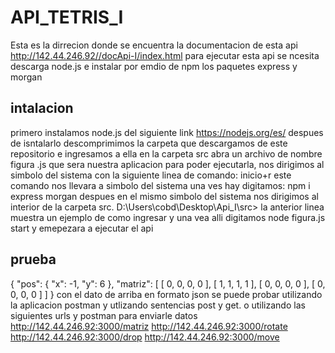 # API_TETRIS_I
Esta es la dirrecion donde se encuentra la documentacion de esta api http://142.44.246.92//docApi-I/index.html
para ejecutar esta api se ncesita descarga node.js e instalar por emdio de npm los paquetes express y morgan 
 ## intalacion
 primero instalamos node.js del siguiente link https://nodejs.org/es/ despues de isntalarlo
 descomprimimos la carpeta que descargamos de este repositorio e ingresamos a ella en la carpeta src abra un archivo de nombre figura .js que sera nuestra aplicacion para poder ejecutarla,
 nos dirigimos al simbolo del sistema con la siguiente linea de comando:
 inicio+r 
este comando nos llevara a simbolo del sistema una ves hay digitamos:
 npm i express morgan
 despues en el mismo simbolo del sistema nos dirigimos al interior de la carpeta src.
 D:\Users\cobd\Desktop\Api_I\src>
la anterior linea muestra un ejemplo de como ingresar y una vea alli digitamos
node figura.js start y emepezara a ejecutar el api 

## prueba
{
    "pos": {
        "x": -1,
        "y": 6
    },
    "matriz": [
        [
            0,
            0,
            0,
            0
        ],
        [
            1,
            1,
            1,
            1
        ],
        [
            0,
            0,
            0,
            0
        ],
        [
            0,
            0,
            0,
            0
        ]
    ]
}
con el dato de arriba en formato json se puede probar utilizando la aplicacion postman y utlizando sentencias post y get.
o utilizando las siguientes urls y postman para enviarle datos
http://142.44.246.92:3000/matriz
http://142.44.246.92:3000/rotate
http://142.44.246.92:3000/drop
http://142.44.246.92:3000/move

